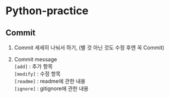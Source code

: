 # Python-practice

## Commit

1. Commit 세세히 나눠서 하기, (별 것 아닌 것도 수정 후엔 꼭 Commit)

2. Commit message  
    `[add]` : 추가 항목  
    `[modify]` : 수정 항목  
    `[readme]` : readme에 관한 내용  
    `[ignore]` : gitignore에 관한 내용  